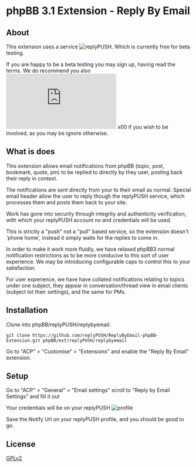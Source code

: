# phpBB 3.1 Extension - Reply By Email

## About

This extension uses a service ![replyPUSH](http://replypush.com). Which is currently free for beta testing. 

If you are happy to be a beta testing you may sign up, having read the terms. We do recommend you also 
![contact](https://www.phpbb.com/community/memberlist.php?mode=email&u=1453826) x00 if you wish to be involved, as you may be ignore otherwise.

## What is does

This extension allows email notifications from phpBB  (topic, post, bookmark, quote, pm) 
to be replied to directly by they user, posting back their reply in context.

The notifications are sent directly from your to their email as normal. Special email header allow 
the user to reply though the replyPUSH service, which processes them and posts them back to your site.

Work has gone into security through integrity and authenticity verification, with which your replyPUSH
account no and credentials will be used.  

This is strictly a "push" not a "pull" based service, so the extension doesn't 'phone home', instead it 
simply waits for the replies to come in.

In order to make it work more fluidly, we have relaxed phpBB3 normal notification restrictions as 
to be more conducive to this sort of user experience. We may be introducing configurable caps to 
control this to your satisfaction.

For user experience, we have have collated notifications relating to topics under one subject, 
they appear in conversation/thread view in email clients (subject tot their settings), 
and the same for PMs.

## Installation

Clone into phpBB/replyPUSH/replybyemail:

    git clone https://github.com/replyPUSH/ReplyByEmail-phpBB-Extension.git phpBB/ext/replyPUSH/replybyemail

Go to "ACP" > "Customise" > "Extensions" and enable the "Reply By Email" extension.

## Setup

Go to "ACP" > "General" > "Email settings" scroll to "Reply by Email Settings" and fill it out

Your credentials will be on your replyPUSH ![profile](http://replypush.com/profile)

Save the Notify Url on your replyPUSH profile, and you should be good to go. 

## License

[GPLv2](license.txt)
